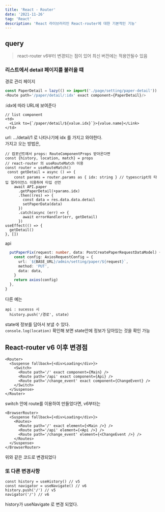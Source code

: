 ```yaml
---
title: 'React - Router'
date: '2021-11-26'
tag: 'React'
description: 'React 라이브러리인 React-router에 대한 기본적인 기능'
---
```


## query

> react-router v6부터 변경되는 점이 있어 최신 버전에는 적용안될수 있음

### 리스트에서 detail 페이지를 불러올 떄

경로 관리 페이지

```js
const PaperDetail = lazy(() => import('./page/setting/paper-detail'))
<Route path='/paper/detail/:idx' exact component={PaperDetail}/>
```

:idx에 따라 URL에 보여준다

```tsx
// list component
<td>
  <Link to={`/paper/detail/${value.idx}`}>{value.name}</Link>
</td>
```

url: .../detail/1 로 나타나기에 idx 를 가지고 와야한다.  
가지고 오는 방법은,

```tsx
// 컴포넌트에서 props: RouteComponentProps 받아온다면
const {history, location, match} = props
// react-router 의 useRouteMatch 이용
const router = useRouteMatch()
 const getDetail = async () => {
    const params = router.params as { idx: string } // typescript의 타입 얼라이언스 이용하여 타입 선언
    await API.paper
      .getPaperDetail(+params.idx)
      .then((res) => {
        const data = res.data.data.detail
        setPaperData(data)
      })
      .catch(async (err) => {
        await errorHandler(err, getDetail)
      })
useEffect(() => {
  getDetail()
}, [])
```

api

```ts
  putPaperFix(request: number, data: PostCreatePaperRequestDataModel) {
    const config: AxiosRequestConfig = {
      url: `${BASE_URL}/admin/setting/paper/${request}`,
      method: 'PUT',
      data: data,
    }
    return axios(config)
  },
}
```

다른 예는

```tsx
api : sucesss 시
  history.push('/경로', state)
```

state에 정보를 담아서 보낼 수 있다.  
`console.log(location)` 확인해 보면 state안에 정보가 담아있는 것을 확인 가능

## React-router v6 이후 변경점

```tsx
<Router>
  <Suspense fallback={<div>Loading</div>}>
    <Switch>
      <Route path='/' exact component={Main} />
      <Route path='/api' exact component={Api} />
      <Route path='/change_event' exact component={ChangeEvent} />
    </Switch>
  </Suspense>
</Router>
```

switch 안에 route를 이용하여 만들었다면, v6부터는

```tsx
<BrowserRouter>
  <Suspense fallback={<div>Loading</div>}>
    <Routes>
      <Route path='/' exact element={<Main />} />
      <Route path='/api' element={<Api />} />
      <Route path='/change_event' element={<ChangeEvent />} />
    </Routes>
  </Suspense>
</BrowserRouter>
```

위와 같은 코드로 변경되었다

### 또 다른 변경사항

```tsx
const history = useHistory() // v5
const navigator = useNavigate() // v6
history.push('/') // v5
navigator('/') // v6
```

history가 useNavigate 로 변경 되었다.
